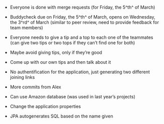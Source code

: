 -   Everyone is done with merge requests (for Friday, the 5^th^
    of March)

-   Buddycheck due on Friday, the 5^th^ of March, opens on Wednesday,
    the 3^rd^ of March (similar to peer review, need to provide feedback
    for team members)

-   Everyone needs to give a tip and a top to each one of the teammates
    (can give two tips or two tops if they can’t find one for both)

-   Maybe avoid giving tips, only if they’re good

-   Come up with our own tips and then talk about it

-   No authentification for the application, just generating two
    different joining links

-   More commits from Alex

-   Can use Amazon database (was used in last year’s projects)

-   Change the application properties

-   JPA autogenerates SQL based on the name given
